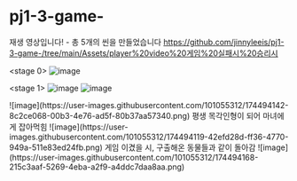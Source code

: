 # pj1-3-game-

재생 영상입니다! - 총 5개의 씬을 만들었습니다
https://github.com/jinnyleeis/pj1-3-game-/tree/main/Assets/player%20video%20게임%20실패시%20승리시

<stage 0>
![image](https://user-images.githubusercontent.com/101055312/174493997-5b05007a-a79c-49f0-b1b6-6ca830270282.png)

<stage 1>
![image](https://user-images.githubusercontent.com/101055312/174494049-7f981a6f-1a2b-4dee-a280-57a6ec319cb1.png)
![image](https://user-images.githubusercontent.com/101055312/174494090-aeb00861-69f0-487c-a6d4-f8de3eee03e8.png)

<boss stage>
  ![image](https://user-images.githubusercontent.com/101055312/174494142-8c2ce068-00b3-4e76-ad5f-80b37aa57340.png)
  
 <game loose> 
   평생 목각인형이 되어 마녀에게 잡아먹힘
 ![image](https://user-images.githubusercontent.com/101055312/174494119-42efd28d-ff36-4770-949a-511e83ed24fb.png)
   
   
 <game win> 
   게임 이겼을 시, 구출해온 동물들과 같이 돌아감
   ![image](https://user-images.githubusercontent.com/101055312/174494168-215c3aaf-5269-4eba-a2f9-a4ddc7daa8aa.png)


